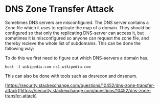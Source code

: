 # **DNS Zone Transfer Attack**

Sometimes DNS servers are misconfigured. The DNS server contains a Zone file which it uses to replicate the map of a domain. They should be configured so that only the replicating DNS-server can access it, but sometimes it is misconfigured so anyone can request the zone file, and thereby recieve the whole list of subdomains. This can be done the following way:

To do this we first need to figure out which DNS-servers a domain has.

```
host -l wikipedia.com ns1.wikipedia.com
```

This can also be done with tools such as dnsrecon and dnsenum.

​[https://security.stackexchange.com/questions/10452/dns-zone-transfer-attack](https://security.stackexchange.com/questions/10452/dns-zone-transfer-attack)​
